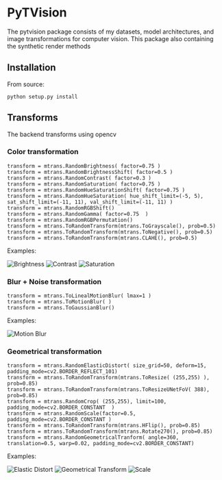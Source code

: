 # PyTVision

The pytvision package consists of my datasets, model architectures, and image transformations for computer vision. This package also containing the synthetic render methods

## Installation

From source:

    python setup.py install


## Transforms

The backend transforms using opencv


### Color transformation

    transform = mtrans.RandomBrightness( factor=0.75 )
    transform = mtrans.RandomBrightnessShift( factor=0.5 )
    transform = mtrans.RandomContrast( factor=0.3 )
    transform = mtrans.RandomSaturation( factor=0.75 )
    transform = mtrans.RandomHueSaturationShift( factor=0.75 )
    transform = mtrans.RandomHueSaturation( hue_shift_limit=(-5, 5), sat_shift_limit=(-11, 11), val_shift_limit=(-11, 11) )
    transform = mtrans.RandomRGBShift()
    transform = mtrans.RandomGamma( factor=0.75  )
    transform = mtrans.RandomRGBPermutation()
    transform = mtrans.ToRandomTransform(mtrans.ToGrayscale(), prob=0.5)
    transform = mtrans.ToRandomTransform(mtrans.ToNegative(), prob=0.5)
    transform = mtrans.ToRandomTransform(mtrans.CLAHE(), prob=0.5) 

Examples:

![Brightness](rec/RandomBrightness.gif)
![Contrast](rec/RandomContrast.gif)
![Saturation](rec/RandomSaturation.gif)


### Blur + Noise transformation

    transform = mtrans.ToLinealMotionBlur( lmax=1 )
    transform = mtrans.ToMotionBlur( ) 
    transform = mtrans.ToGaussianBlur() 

Examples:

![Motion Blur](rec/ToMotionBlur.gif)


### Geometrical transformation

    transform = mtrans.RandomElasticDistort( size_grid=50, deform=15, padding_mode=cv2.BORDER_REFLECT_101)
    transform = mtrans.ToRandomTransform(mtrans.ToResize( (255,255) ), prob=0.85)
    transform = mtrans.ToRandomTransform(mtrans.ToResizeUNetFoV( 388), prob=0.85)
    transform = mtrans.RandomCrop( (255,255), limit=100, padding_mode=cv2.BORDER_CONSTANT  )
    transform = mtrans.RandomScale(factor=0.5, padding_mode=cv2.BORDER_CONSTANT )
    transform = mtrans.ToRandomTransform(mtrans.HFlip(), prob=0.85)
    transform = mtrans.ToRandomTransform(mtrans.Rotate270(), prob=0.85)
    transform = mtrans.RandomGeometricalTranform( angle=360, translation=0.5, warp=0.02, padding_mode=cv2.BORDER_CONSTANT)

Examples:

![Elastic Distort](rec/RandomElasticDistort.gif)
![Geometrical Transform](rec/RandomGeometricalTransform.gif)
![Scale](rec/RandomScale.gif)





